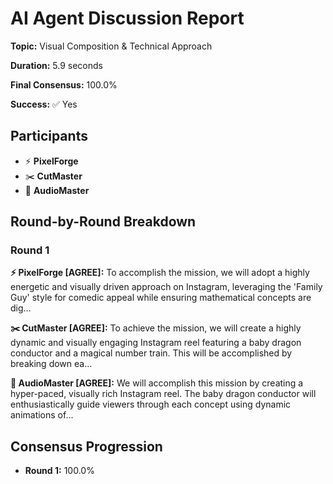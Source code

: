 # AI Agent Discussion Report

**Topic:** Visual Composition & Technical Approach

**Duration:** 5.9 seconds

**Final Consensus:** 100.0%

**Success:** ✅ Yes

## Participants

- ⚡ **PixelForge**
- ✂️ **CutMaster**
- 🎵 **AudioMaster**

## Round-by-Round Breakdown

### Round 1

**⚡ PixelForge [AGREE]:** To accomplish the mission, we will adopt a highly energetic and visually driven approach on Instagram, leveraging the 'Family Guy' style for comedic appeal while ensuring mathematical concepts are dig...

**✂️ CutMaster [AGREE]:** To achieve the mission, we will create a highly dynamic and visually engaging Instagram reel featuring a baby dragon conductor and a magical number train. This will be accomplished by breaking down ea...

**🎵 AudioMaster [AGREE]:** We will accomplish this mission by creating a hyper-paced, visually rich Instagram reel.  The baby dragon conductor will enthusiastically guide viewers through each concept using dynamic animations of...

## Consensus Progression

- **Round 1:** 100.0%
